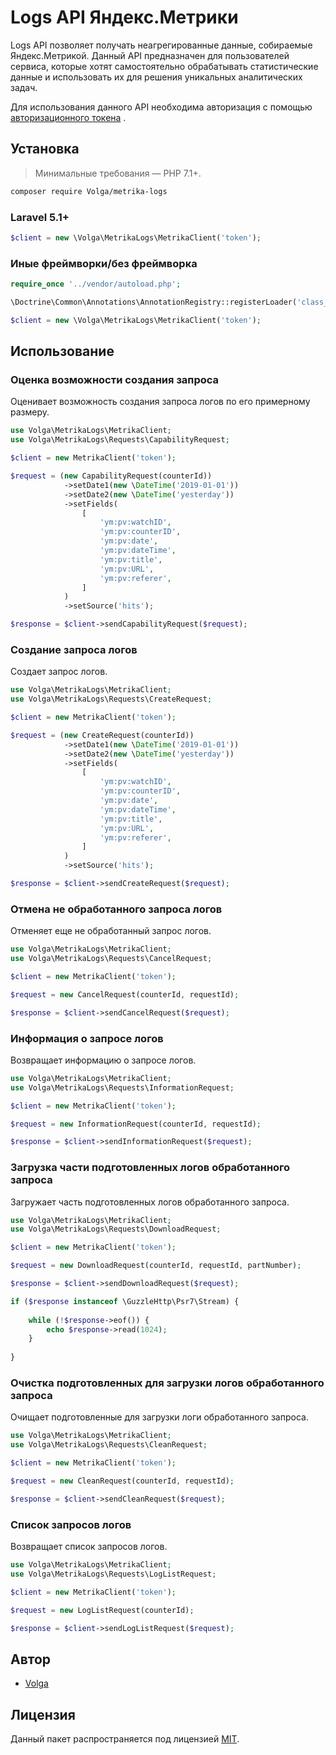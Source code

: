 # Logs API Яндекс.Метрики

Logs API позволяет получать неагрегированные данные, собираемые Яндекс.Метрикой. Данный API предназначен для пользователей сервиса, которые хотят самостоятельно обрабатывать статистические данные и использовать их для решения уникальных аналитических задач.

Для использования данного API необходима авторизация с помощью [авторизационного токена](https://tech.yandex.ru/metrika/doc/api2/intro/authorization-docpage/) . 

## Установка

> Минимальные требования — PHP 7.1+.

```bash
composer require Volga/metrika-logs
```

### Laravel 5.1+
```php
$client = new \Volga\MetrikaLogs\MetrikaClient('token');
```

### Иные фреймворки/без фреймворка
```php
require_once '../vendor/autoload.php';

\Doctrine\Common\Annotations\AnnotationRegistry::registerLoader('class_exists');

$client = new \Volga\MetrikaLogs\MetrikaClient('token');
```

## Использование

### Оценка возможности создания запроса
Оценивает возможность создания запроса логов по его примерному размеру.

```php
use Volga\MetrikaLogs\MetrikaClient;
use Volga\MetrikaLogs\Requests\CapabilityRequest;

$client = new MetrikaClient('token');

$request = (new CapabilityRequest(counterId))
            ->setDate1(new \DateTime('2019-01-01'))
            ->setDate2(new \DateTime('yesterday'))
            ->setFields(
                [
                    'ym:pv:watchID',
                    'ym:pv:counterID',
                    'ym:pv:date',
                    'ym:pv:dateTime',
                    'ym:pv:title',
                    'ym:pv:URL',
                    'ym:pv:referer',
                ]
            )
            ->setSource('hits');

$response = $client->sendCapabilityRequest($request);
```

### Создание запроса логов
Создает запрос логов.

```php
use Volga\MetrikaLogs\MetrikaClient;
use Volga\MetrikaLogs\Requests\CreateRequest;

$client = new MetrikaClient('token');

$request = (new CreateRequest(counterId))
            ->setDate1(new \DateTime('2019-01-01'))
            ->setDate2(new \DateTime('yesterday'))
            ->setFields(
                [
                    'ym:pv:watchID',
                    'ym:pv:counterID',
                    'ym:pv:date',
                    'ym:pv:dateTime',
                    'ym:pv:title',
                    'ym:pv:URL',
                    'ym:pv:referer',
                ]
            )
            ->setSource('hits');

$response = $client->sendCreateRequest($request);
```

### Отмена не обработанного запроса логов
Отменяет еще не обработанный запрос логов.

```php
use Volga\MetrikaLogs\MetrikaClient;
use Volga\MetrikaLogs\Requests\CancelRequest;

$client = new MetrikaClient('token');

$request = new CancelRequest(counterId, requestId);

$response = $client->sendCancelRequest($request);
```

### Информация о запросе логов
Возвращает информацию о запросе логов.

```php
use Volga\MetrikaLogs\MetrikaClient;
use Volga\MetrikaLogs\Requests\InformationRequest;

$client = new MetrikaClient('token');

$request = new InformationRequest(counterId, requestId);

$response = $client->sendInformationRequest($request);
```

### Загрузка части подготовленных логов обработанного запроса
Загружает часть подготовленных логов обработанного запроса.

```php
use Volga\MetrikaLogs\MetrikaClient;
use Volga\MetrikaLogs\Requests\DownloadRequest;

$client = new MetrikaClient('token');

$request = new DownloadRequest(counterId, requestId, partNumber);

$response = $client->sendDownloadRequest($request);

if ($response instanceof \GuzzleHttp\Psr7\Stream) {
    
    while (!$response->eof()) {
        echo $response->read(1024);
    }
    
}
```

### Очистка подготовленных для загрузки логов обработанного запроса
Очищает подготовленные для загрузки логи обработанного запроса.

```php
use Volga\MetrikaLogs\MetrikaClient;
use Volga\MetrikaLogs\Requests\CleanRequest;

$client = new MetrikaClient('token');

$request = new CleanRequest(counterId, requestId);

$response = $client->sendCleanRequest($request);
```

### Список запросов логов
Возвращает список запросов логов.

```php
use Volga\MetrikaLogs\MetrikaClient;
use Volga\MetrikaLogs\Requests\LogListRequest;

$client = new MetrikaClient('token');

$request = new LogListRequest(counterId);

$response = $client->sendLogListRequest($request);
```

## Автор

- [Volga](https://github.com/Volga)

## Лицензия

Данный пакет распространяется под лицензией [MIT](http://opensource.org/licenses/MIT).
